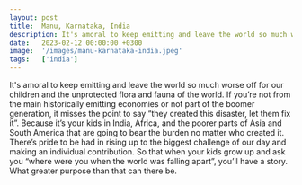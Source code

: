 ```yaml
---
layout: post
title:  Manu, Karnataka, India
description: It's amoral to keep emitting and leave the world so much worse off for our children and the unprotected flora and fauna of the world. If you’re not fr...
date:   2023-02-12 00:00:00 +0300
image:  '/images/manu-karnataka-india.jpeg'
tags:   ['india']
---
```

It's amoral to keep emitting and leave the world so much worse off for our children and the unprotected flora and fauna of the world. If you’re not from the main historically emitting economies or not part of the boomer generation, it misses the point to say “they created this disaster, let them fix it”. Because it’s your kids in India, Africa, and the poorer parts of Asia and South America that are going to bear the burden no matter who created it. There’s pride to be had in rising up to the biggest challenge of our day and making an individual contribution. So that when your kids grow up and ask you “where were you when the world was falling apart”, you’ll have a story. What greater purpose than that can there be.

